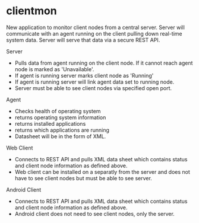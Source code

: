 # clientmon
New application to monitor client nodes from a central server. Server will communicate with an agent running on the client pulling down real-time system data. Server will serve that data via a secure REST API. 

Server 
- Pulls data from agent running on the client node. If it cannot reach agent node is marked as 'Unavailable'.
- If agent is running server marks client node as 'Running'
- If agent is running server will link agent data set to running node.
- Server must be able to see client nodes via specified open port.

Agent
- Checks health of operating system
- returns operating system information
- returns installed applications
- returns which applications are running
- Datasheet will be in the form of XML.

Web Client
- Connects to REST API and pulls XML data sheet which contains status  and client node information as defined above.
- Web client can be installed on a separatly from the server and does not have to see client nodes but must be able to see server.

Android Client
- Connects to REST API and pulls XML data sheet which contains status  and client node information as defined above.
- Android client does not need to see client nodes, only the server. 

